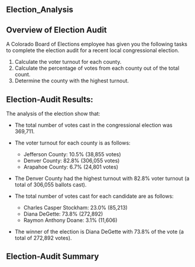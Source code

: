 ## Election_Analysis
## Overview of Election Audit
A Colorado Board of Elections employee has given you the following tasks to complete the election audit for a recent local congressional election.

  1. Calculate the voter turnout for each county.
  2. Calculate the percentage of votes from each county out of the total count.
  3. Determine the county with the highest turnout.

## Election-Audit Results:
The analysis of the election show that:
  
  * The total number of votes cast in the congressional election was 369,711.
  
  * The voter turnout for each county is as follows:
  
    * Jefferson County: 10.5% (38,855 votes)
    * Denver County: 82.8% (306,055 votes)
    * Arapahoe County: 6.7% (24,801 votes)
 
  * The Denver County had the highest turnout with 82.8% voter turnout (a total of 306,055 ballots cast).
  
  * The total number of votes cast for each candidate are as follows:
  
    * Charles Casper Stockham: 23.0% (85,213)
    * Diana DeGette: 73.8% (272,892)
    * Raymon Anthony Doane: 3.1% (11,606)
    
  * The winner of the election is Diana DeGette with 73.8% of the vote (a total of 272,892 votes).
  
  ## Election-Audit Summary
  
